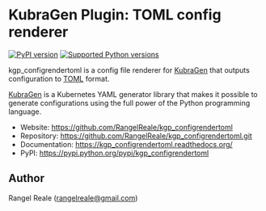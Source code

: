 # KubraGen Plugin: TOML config renderer

[![PyPI version](https://img.shields.io/pypi/v/kgp_configrendertoml.svg)](https://pypi.python.org/pypi/kgp_configrendertoml/)
[![Supported Python versions](https://img.shields.io/pypi/pyversions/kgp_configrendertoml.svg)](https://pypi.python.org/pypi/kgp_configrendertoml/)

kgp_configrendertoml is a config file renderer for [KubraGen](https://github.com/RangelReale/kubragen) 
that outputs configuration to [TOML](https://github.com/toml-lang/toml) format.

[KubraGen](https://github.com/RangelReale/kubragen) is a Kubernetes YAML generator library that makes it possible to generate
configurations using the full power of the Python programming language.

* Website: https://github.com/RangelReale/kgp_configrendertoml
* Repository: https://github.com/RangelReale/kgp_configrendertoml.git
* Documentation: https://kgp_configrendertoml.readthedocs.org/
* PyPI: https://pypi.python.org/pypi/kgp_configrendertoml

## Author

Rangel Reale (rangelreale@gmail.com)
